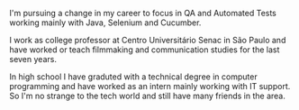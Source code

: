 I'm pursuing a change in my career to focus in QA and Automated Tests working mainly with Java, Selenium and Cucumber. 

I work as college professor at Centro Universitário Senac in São Paulo and have worked or teach filmmaking and communication studies for the last seven years.

In high school I have graduted with a technical degree in computer programming and have worked as an intern mainly working with IT support. 
So I'm no strange to the tech world and still have many friends in the area.
